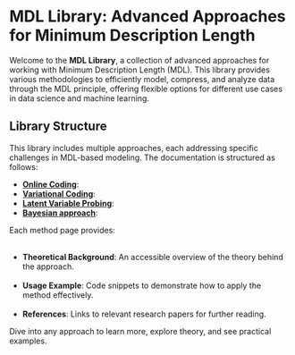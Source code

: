 # MDL Library: Advanced Approaches for Minimum Description Length

Welcome to the **MDL Library**, a collection of advanced approaches for working with Minimum Description Length (MDL). This library provides various methodologies to efficiently model, compress, and analyze data through the MDL principle, offering flexible options for different use cases in data science and machine learning.

## Library Structure

This library includes multiple approaches, each addressing specific challenges in MDL-based modeling. The documentation is structured as follows:

- **[Online Coding](online.md)**: 
- **[Variational Coding](variational.md)**:
- **[Latent Variable Probing](latent_var.md)**: 
- **[Bayesian approach](bayes.md)**: 



Each method page provides:<br><br>
- **Theoretical Background**: An accessible overview of the theory behind the approach.<br><br>
- **Usage Example**: Code snippets to demonstrate how to apply the method effectively.<br><br>
- **References**: Links to relevant research papers for further reading.

Dive into any approach to learn more, explore theory, and see practical examples.
